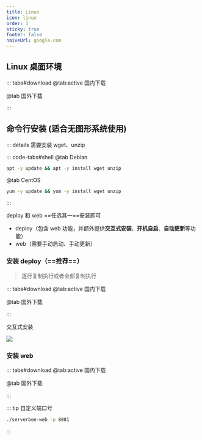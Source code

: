```yaml
---
title: Linux
icon: linux
order: 1
sticky: true
footer: false
naiveUrl: google.com 
---
```


## Linux 桌面环境

<ServerMilkLogo />

::: tabs#download
@tab:active 国内下载

<DesktopDownload label="点击下载 AppImage（国内地址）" os="linux" />

@tab 国外下载

<DesktopDownload label="点击下载 AppImage（国外地址）" is-github="true" os="linux" />

:::

## 命令行安装 (适合无图形系统使用)
::: details 需要安装 wget、unzip

::: code-tabs#shell
@tab Debian

```bash
apt -y update && apt -y install wget unzip
```

@tab CentOS

```bash
yum -y update && yum -y install wget unzip
```

:::


deploy 和 web ==任选其一==安装即可
- deploy（包含 web 功能，并额外提供**交互式安装**、**开机自启**、**自动更新**等功能）
- web（需要手动启动、手动更新）

### 安装 deploy（==推荐==）
> 逐行复制执行或者全部复制执行

::: tabs#download
@tab:active 国内下载

<CliDownload os="linux" arch="x86_64" module="deploy" />

@tab 国外下载

<CliDownload isGithub="true" os="linux" arch="x86_64" module="deploy" />

:::

交互式安装

![](/img/interactive.gif)

### 安装 web
::: tabs#download
@tab:active 国内下载

<CliDownload os="linux" arch="x86_64" module="web" />

@tab 国外下载

<CliDownload isGithub="true" os="linux" arch="x86_64" module="web" />

:::

::: tip 自定义端口号
```bash
./serverbee-web -p 8081
```

:::

<script setup>
import DesktopDownload from "@DesktopDownload";
import CliDownload from "@CliDownload";
import ServerMilkLogo from "@ServerMilkLogo";
</script>
